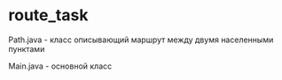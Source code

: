 # route_task

Path.java - класс описывающий маршрут между двумя населенными пунктами

Main.java - основной класс
